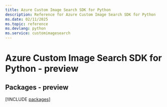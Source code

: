 ```yaml
---
title: Azure Custom Image Search SDK for Python
description: Reference for Azure Custom Image Search SDK for Python
ms.date: 02/11/2025
ms.topic: reference
ms.devlang: python
ms.service: customimagesearch
---
```

# Azure Custom Image Search SDK for Python - preview
## Packages - preview
[!INCLUDE [packages](custom-image-search-index.md)]